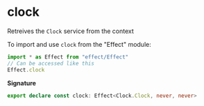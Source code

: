 # clock

Retreives the `Clock` service from the context

To import and use `clock` from the "Effect" module:

```ts
import * as Effect from "effect/Effect"
// Can be accessed like this
Effect.clock
```

**Signature**

```ts
export declare const clock: Effect<Clock.Clock, never, never>
```
